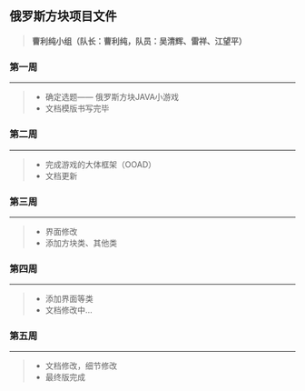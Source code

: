 ## 俄罗斯方块项目文件<br/>
> #### 曹利纯小组（队长：曹利纯，队员：吴清辉、雷祥、江望平）
### 第一周
------- 
>* 确定选题—— 俄罗斯方块JAVA小游戏
>* 文档模版书写完毕
### 第二周
------- 
>* 完成游戏的大体框架（OOAD）
>* 文档更新
### 第三周
------- 
>* 界面修改
>* 添加方块类、其他类

### 第四周
------- 
>* 添加界面等类
>* 文档修改中...

### 第五周
------- 
>* 文档修改，细节修改
>* 最终版完成
